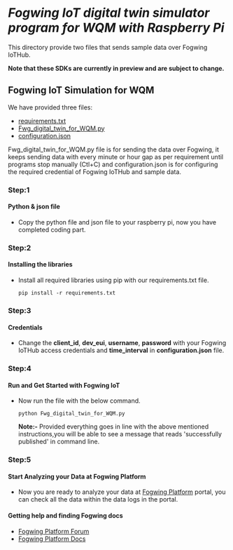 #  *Fogwing IoT digital twin  simulator program for WQM with Raspberry Pi*
This directory provide two files that sends sample data over Fogwing IoTHub.

**Note that these SDKs are currently in preview and are subject to change.**

## Fogwing IoT Simulation for WQM
We have provided three files:
* [requirements.txt](https://github.com/factana/fogwing-digital-twin-for-wqm/blob/master/requirements.txt)
* [Fwg_digital_twin_for_WQM.py](https://github.com/factana/fogwing-digital-twin-for-wqm/blob/master/Fwg_digital_twin_for_WQM.py)
* [configuration.json](https://github.com/factana/fogwing-digital-twin-for-wqm/blob/master/configuration.json)

Fwg_digital_twin_for_WQM.py file is for sending the data over Fogwing, 
it keeps sending data with every minute or hour gap as per requirement 
until programs stop manually (Ctl+C) 
and configuration.json is for configuring the required credential of
Fogwing IoTHub and sample data.
 
 ### Step:1
 #### Python & json file
 * Copy the python file and json file to your raspberry pi, now you have completed coding part.
 
 ### Step:2
 #### Installing the libraries
 * Install all required libraries using pip with our requirements.txt file.
    ```
    pip install -r requirements.txt
    ```
 
 ### Step:3
 #### Credentials 
 * Change the **client_id**, **dev_eui**, **username**, **password** with
   your Fogwing IoTHub access credentials and **time_interval** in **configuration.json** file.
   
 ### Step:4
 #### Run and Get Started with Fogwing IoT
 * Now run the file with the below command.
    ```
    python Fwg_digital_twin_for_WQM.py
    ```
    **Note:-** Provided everything goes in line with the above mentioned
               instructions,you will be able to see a message that reads 
               'successfully published' in command line.
               
 ### Step:5
 #### Start Analyzing your Data at Fogwing Platform
 * Now you are ready to analyze your data at [Fogwing Platform](https://community.fogwing.net/) portal,
   you can check all the data within the data logs in the portal.
 
 #### Getting help and finding Fogwing docs
 * [Fogwing Platform Forum]()
 * [Fogwing Platform Docs](https://docs.fogwing.io)
